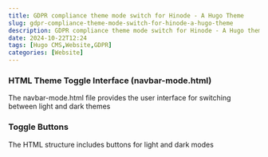 ```yaml
---
title: GDPR compliance theme mode switch for Hinode - A Hugo Theme
slug: gdpr-compliance-theme-mode-switch-for-hinode-a-hugo-theme
description: GDPR compliance theme mode switch for Hinode - A Hugo theme with save icon and toast message for an implicit save mode
date: 2024-10-22T12:24
tags: [Hugo CMS,Website,GDPR]
categories: [Website]
---
```


### HTML Theme Toggle Interface (navbar-mode.html)

The navbar-mode.html file provides the user interface for switching between light and dark themes



### Toggle Buttons

The HTML structure includes buttons for light and dark modes

